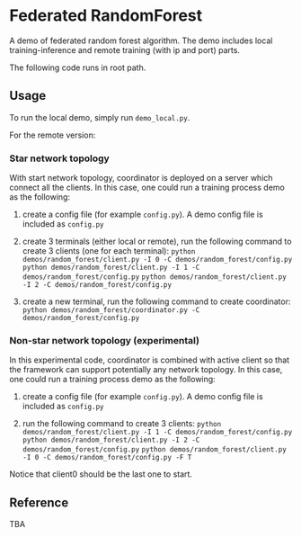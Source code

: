 # Federated RandomForest

A demo of federated random forest algorithm. The demo includes local 
training-inference and remote training (with ip and port) parts.

The following code runs in root path.


## Usage

To run the local demo, simply run `demo_local.py`. 

For the remote version:

### Star network topology
With start network topology, coordinator is deployed on a server which connect all the clients. In this case, one could run a training process demo as the following:

1) create a config file (for example `config.py`). A demo config
file is included as `config.py`

2) create 3 terminals (either local or remote), run the following command to create 3 clients (one for each terminal):
`python demos/random_forest/client.py -I 0 -C demos/random_forest/config.py`
`python demos/random_forest/client.py -I 1 -C demos/random_forest/config.py`
`python demos/random_forest/client.py -I 2 -C demos/random_forest/config.py`

3) create a new terminal, run the following command to create coordinator:
`python demos/random_forest/coordinator.py -C demos/random_forest/config.py`

### Non-star network topology (experimental)
In this experimental code, coordinator is combined with active client so that the framework can support potentially any network topology. In this case, one could run a training process demo as the following:

1) create a config file (for example `config.py`). A demo config
file is included as `config.py`

2) run the following command to create 3 clients:
`python demos/random_forest/client.py -I 1 -C demos/random_forest/config.py`
`python demos/random_forest/client.py -I 2 -C demos/random_forest/config.py`
`python demos/random_forest/client.py -I 0 -C demos/random_forest/config.py -F T`

Notice that client0 should be the last one to start.


## Reference

TBA